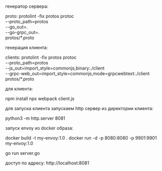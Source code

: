 генератор сервера:

proto:
	protolint -fix  protos
	protoc \
	--proto_path=protos \
	--go_out=. \
	--go-grpc_out=. \
	protos/*.proto
  
  генерация клиента:
  
  clients:
	protolint -fix  protos
	protoc \
    --proto_path=protos \
	--js_out=import_style=commonjs,binary:./client     \
	--grpc-web_out=import_style=commonjs,mode=grpcwebtext:./client \
	protos/*.proto
  
  для клиента:
  
  npm install
  npx webpack client.js
  
  для запуска клиента запускаем http сервер из директории клиента:
  
  python3 -m http.server 8081
  
  запуск envoy из docker образа:
  
  docker build -t my-envoy:1.0 .
  docker run -d -p 8080:8080 -p 9901:9901  my-envoy:1.0
  
  go run server.go
  
  доступ по адресу:
  http://localhost:8081 
